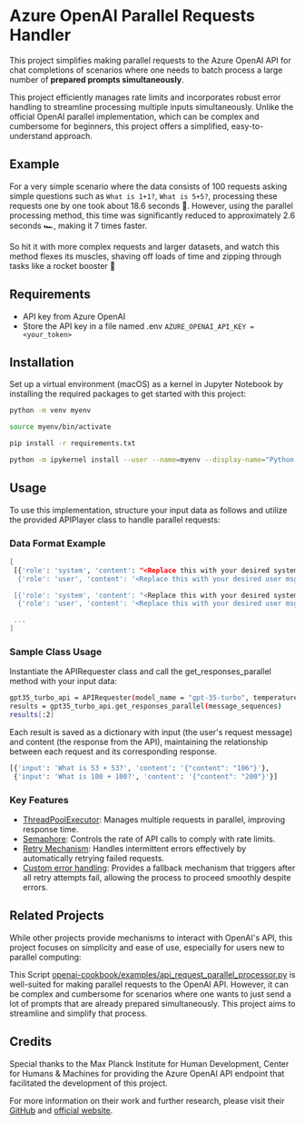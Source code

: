 # Azure OpenAI Parallel Requests Handler

This project simplifies making parallel requests to the Azure OpenAI API for chat completions of scenarios where one needs to batch process a large number of **prepared prompts simultaneously**.



This project efficiently manages rate limits and incorporates robust error handling to streamline processing multiple inputs simultaneously. Unlike the official OpenAI parallel implementation, which can be complex and cumbersome for beginners, this project offers a simplified, easy-to-understand approach.

## Example

For a very simple scenario where the data consists of 100 requests asking simple questions such as `What is 1+1?`, `What is 5+5?`, processing these requests one by one took about 18.6 seconds 🛵. However, using the parallel processing method, this time was significantly reduced to approximately 2.6 seconds 🏎️, making it 7 times faster.


So hit it with more complex requests and larger datasets, and watch this method flexes its muscles, shaving off loads of time and zipping through tasks like a rocket booster 🚀

## Requirements

- API key from Azure OpenAI
- Store the API key in a file named .env `AZURE_OPENAI_API_KEY = <your_token>`

## Installation

Set up a virtual environment (macOS) as a kernel in Jupyter Notebook by installing the required packages to get started with this project:

```bash
python -m venv myenv

source myenv/bin/activate

pip install -r requirements.txt

python -m ipykernel install --user --name=myenv --display-name="Python 3.11 (myenv)"
```

## Usage

To use this implementation, structure your input data as follows and utilize the provided APIPlayer class to handle parallel requests:

### Data Format Example

```bash
[
 [{'role': 'system', 'content': "<Replace this with your desired system msg>"},
  {'role': 'user', 'content': '<Replace this with your desired user msg>'}],

 [{'role': 'system', 'content': "<Replace this with your desired system msg>"},
  {'role': 'user', 'content': '<Replace this with your desired user msg>'}],

 ...
]
```

### Sample Class Usage

Instantiate the APIRequester class and call the get_responses_parallel method with your input data:

```bash
gpt35_turbo_api = APIRequester(model_name = "gpt-35-turbo", temperature = 1.0, max_tokens = 20, rate_limit = 100) 
results = gpt35_turbo_api.get_responses_parallel(message_sequences)
results[:2]
```

Each result is saved as a dictionary with input (the user's request message) and content (the response from the API), maintaining the relationship between each request and its corresponding response.

```bash
[{'input': 'What is 53 + 53?', 'content': '{"content": "106"}'},
 {'input': 'What is 100 + 100?', 'content': '{"content": "200"}'}]
```

### Key Features

- [ThreadPoolExecutor](https://docs.python.org/3/library/concurrent.futures.html): Manages multiple requests in parallel, improving response time.
- [Semaphore](https://docs.python.org/3/library/threading.html#semaphore-example): Controls the rate of API calls to comply with rate limits.
- [Retry Mechanism](https://tenacity.readthedocs.io/en/latest/): Handles intermittent errors effectively by automatically retrying failed requests.
- [Custom error handling](https://tenacity.readthedocs.io/en/latest/index.html?highlight=retry_error_callback#custom-callbacks): Provides a fallback mechanism that triggers after all retry attempts fail, allowing the process to proceed smoothly despite errors.

## Related Projects

While other projects provide mechanisms to interact with OpenAI's API, this project focuses on simplicity and ease of use, especially for users new to parallel computing:

This Script [openai-cookbook/examples/api_request_parallel_processor.py](https://github.com/openai/openai-cookbook/blob/970d8261fbf6206718fe205e88e37f4745f9cf76/examples/api_request_parallel_processor.py) is well-suited for making parallel requests to the OpenAI API. However, it can be complex and cumbersome for scenarios where one wants to just send a lot of prompts that are already prepared simultaneously. This project aims to streamline and simplify that process.



## Credits

Special thanks to the Max Planck Institute for Human Development, Center for Humans & Machines for providing the Azure OpenAI API endpoint that facilitated the development of this project.

For more information on their work and further research, please visit their [GitHub](https://github.com/center-for-humans-and-machines) and [official website](https://www.mpib-berlin.mpg.de/chm).

